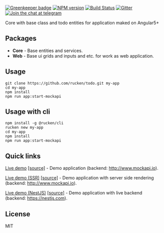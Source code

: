 [![Greenkeeper badge](https://badges.greenkeeper.io/author/todo.svg)](https://greenkeeper.io/)
[![NPM version][npm-image]][npm-url]
[![Build Status][travis-image]][travis-url]
[![Gitter][gitter-image]][gitter-url]
[![Join the chat at telegram][telegram-image]][telegram-url]

Core with base class and todo entities for application maked on Angular5+

## Packages

- **Core** - Base entities and services.
- **Web** - Base ui grids and inputs and etc. for work as web application.

## Usage
```
git clone https://github.com/rucken/todo.git my-app
cd my-app
npm install
npm run app:start-mockapi
```

## Usage with cli
```
npm install -g @rucken/cli
rucken new my-app
cd my-app
npm install
npm run app:start-mockapi
```

## Quick links

[Live demo](https://rucken.github.io/todo) [[source]](https://github.com/rucken/todo) - Demo application (backend: http://www.mockapi.io).

[Live demo (SSR)](https://rucken-todo.herokuapp.com) [[source]](https://github.com/rucken/todo) - Demo application with server side rendering (backend: http://www.mockapi.io).

[Live demo (NestJS)](https://rucken-todo-nestjs.herokuapp.com) [[source]](https://github.com/rucken/todo-nestjs) - Demo application with live backend (backend: https://nestjs.com).

## License

MIT

[travis-image]: https://travis-ci.org/rucken/todo.svg?branch=develop
[travis-url]: https://travis-ci.org/rucken/todo
[gitter-image]: https://img.shields.io/gitter/room/rucken/todo.js.svg
[gitter-url]: https://gitter.im/rucken/todo
[npm-image]: https://badge.fury.io/js/%40rucken%2Ftodo-core.svg
[npm-url]: https://npmjs.org/package/@rucken/todo-core
[dependencies-image]: https://david-dm.org/rucken/todo-core/status.svg
[dependencies-url]: https://david-dm.org/rucken/todo-core
[telegram-image]: https://img.shields.io/badge/chat-telegram-blue.svg?maxAge=2592000
[telegram-url]: https://t.me/rucken
